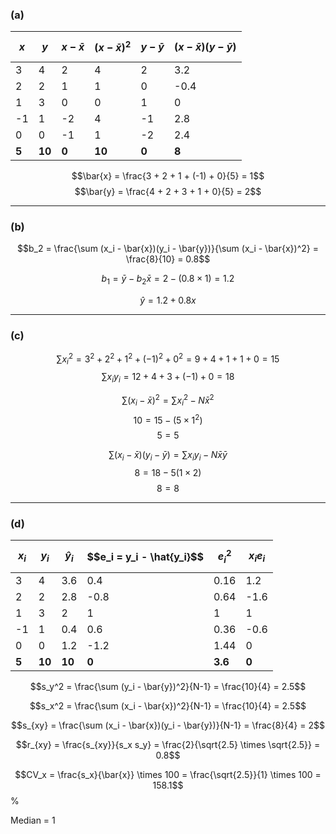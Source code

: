 
### **(a)**
| $$x$$ | $$y$$ | $$x - \bar{x}$$ | $$(x - \bar{x})^2$$ | $$y - \bar{y}$$ | $$(x - \bar{x})(y - \bar{y})$$ |
|---|---|---|---|---|---|
| 3  | 4  | 2   | 4   | 2  | 3.2 |
| 2  | 2  | 1   | 1   | 0 | -0.4 |
| 1  | 3  | 0   | 0   | 1  | 0 |
| -1 | 1  | -2  | 4   | -1 | 2.8 |
| 0  | 0  | -1  | 1   | -2 | 2.4 |
| **5** | **10** | **0** | **10** | **0** | **8** |


$$\bar{x} = \frac{3 + 2 + 1 + (-1) + 0}{5} = 1$$
$$\bar{y} = \frac{4 + 2 + 3 + 1 + 0}{5} = 2$$

---

### **(b)**


$$b_2 = \frac{\sum (x_i - \bar{x})(y_i - \bar{y})}{\sum (x_i - \bar{x})^2} = \frac{8}{10} = 0.8$$


$$b_1 = \bar{y} - b_2 \bar{x} = 2 - (0.8 \times 1) = 1.2$$


$$\hat{y} = 1.2 + 0.8x$$

---

### **(c)**


$$\sum x_i^2 = 3^2 + 2^2 + 1^2 + (-1)^2 + 0^2 = 9 + 4 + 1 + 1 + 0 = 15$$
$$\sum x_i y_i = 12 + 4 + 3 + (-1) + 0 = 18$$
   

$$\sum (x_i - \bar{x})^2 = \sum x_i^2 - N\bar{x}^2$$
$$10 = 15 - (5 \times 1^2)$$
$$5=5$$

$$\sum (x_i - \bar{x})(y_i - \bar{y}) = \sum x_i y_i - N\bar{x} \bar{y}$$
$$8 = 18 - 5(1\times2)$$
$$8 = 8$$



---

### **(d)**
| $$x_i$$ | $$y_i$$ | $$\hat{y}_i$$ | $$e_i = y_i - \hat{y_i}$$ | $$e_i^2$$ |  $$x_i e_i$$ |
|---|---|---|---|---|---|
| 3  | 4  | 3.6   | 0.4   | 0.16   | 1.2   |
| 2  | 2  | 2.8 | -0.8 | 0.64 | -1.6 |
| 1  | 3  | 2 | 1 | 1 | 1 |
| -1 | 1  | 0.4 | 0.6 | 0.36 | -0.6 |
| 0  | 0  | 1.2 | -1.2 | 1.44 | 0 |
| **5** | **10** | **10** | **0** | **3.6** | **0** |

$$s_y^2 = \frac{\sum (y_i - \bar{y})^2}{N-1} = \frac{10}{4} = 2.5$$

$$s_x^2 = \frac{\sum (x_i - \bar{x})^2}{N-1} = \frac{10}{4} = 2.5$$

$$s_{xy} = \frac{\sum (x_i - \bar{x})(y_i - \bar{y})}{N-1} = \frac{8}{4} = 2$$

$$r_{xy} = \frac{s_{xy}}{s_x s_y} = \frac{2}{\sqrt{2.5} \times \sqrt{2.5}} = 0.8$$

$$CV_x = \frac{s_x}{\bar{x}} \times 100 = \frac{\sqrt{2.5}}{1} \times 100 = 158.1$$ \%

Median = 1
